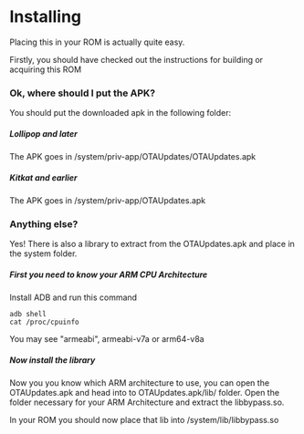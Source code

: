 # Installing

Placing this in your ROM is actually quite easy.

Firstly, you should have checked out the instructions for building or acquiring this ROM

### Ok, where should I put the APK?

You should put the downloaded apk in the following folder:

##### Lollipop and later

The APK goes in /system/priv-app/OTAUpdates/OTAUpdates.apk

##### Kitkat and earlier

The APK goes in /system/priv-app/OTAUpdates.apk

### Anything else?

Yes! There is also a library to extract from the OTAUpdates.apk and place in the system folder.

##### First you need to know your ARM CPU Architecture

Install ADB and run this command

```shell
adb shell
cat /proc/cpuinfo
```

You may see "armeabi", armeabi-v7a or arm64-v8a

##### Now install the library

Now you you know which ARM architecture to use, you can open the OTAUpdates.apk and head into to OTAUpdates.apk/lib/ folder. Open the folder necessary for your ARM Architecture and extract the libbypass.so.

In your ROM you should now place that lib into /system/lib/libbypass.so
